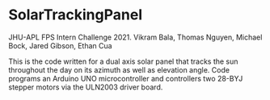 # SolarTrackingPanel
JHU-APL FPS Intern Challenge 2021. Vikram Bala, Thomas Nguyen, Michael Bock, Jared Gibson, Ethan Cua

This is the code written for a dual axis solar panel that tracks the sun throughout the day on its azimuth as well as elevation angle.
Code programs an Arduino UNO microcontroller and controllers two 28-BYJ stepper motors via the ULN2003 driver board. 
